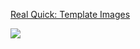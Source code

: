 [Real Quick: Template Images](http://schlu.org/2013/10/15/Real-Quick-Template-Images.html)

<img src="http://schlu.org/img/template_images/blue.png" />